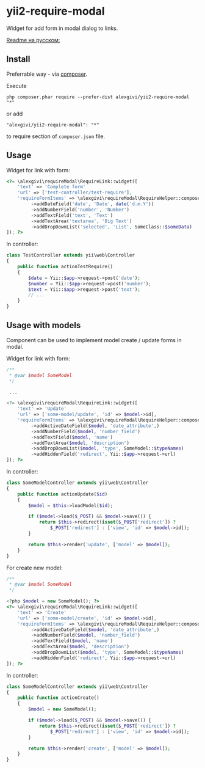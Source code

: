 yii2-require-modal
==================
Widget for add form in modal dialog to links.

[Readme на русском:](README-RU.md)

Install
-------

Preferrable way - via [composer](http://getcomposer.org/download/).

Execute

```
php composer.phar require --prefer-dist alexgivi/yii2-require-modal "*"
```

or add

```
"alexgivi/yii2-require-modal": "*"
```

to require section of `composer.json` file.


Usage
-----

Widget for link with form:

```php
<?= \alexgivi\requireModal\RequireLink::widget([
    'text' => 'Complete form'
    'url' => ['test-controller/test-require'],
    'requireFormItems' => \alexgivi\requireModal\RequireHelper::compose()
         ->addDateField('date', 'Date', date('d.m.Y'))
         ->addNumberField('number', 'Number')
         ->addTextField('text', 'Text')
         ->addTextArea('textarea', 'Big Text')
         ->addDropDownList('selected', 'List', SomeClass::$someData)
]); ?>
```

In controller:

```php
class TestController extends yii\web\Controller
{
    public function actionTestRequire()
    {
        $date = Yii::$app->request->post('date');
        $number = Yii::$app->request->post('number');
        $text = Yii::$app->request->post('text');
        // ...
    }
}
```

Usage with models
-----------------

Component can be used to implement model create / update forms in modal.

Widget for link with form:

```php
/**
 * @var $model SomeModel
 */

 ...

<?= \alexgivi\requireModal\RequireLink::widget([
    'text' => 'Update'
    'url' => ['some-model/update', 'id' => $model->id],
    'requireFormItems' => \alexgivi\requireModal\RequireHelper::compose()
         ->addActiveDateField($model, 'date_attribute',)
         ->addNumberField($model, 'number_field')
         ->addTextField($model, 'name')
         ->addTextArea($model, 'description')
         ->addDropDownList($model, 'type', SomeModel::$typeNames)
         ->addHiddenField('redirect', Yii::$app->request->url)
]); ?>
```

In controller:

```php
class SomeModelController extends yii\web\Controller
{
    public function actionUpdate($id)
    {
        $model = $this->loadModel($id);

        if ($model->load($_POST) && $model->save()) {
            return $this->redirect(isset($_POST['redirect']) ?
                $_POST['redirect'] : ['view', 'id' => $model->id]);
        }

        return $this->render('update', ['model' => $model]);
    }
}
```

For create new model:

```php
/**
 * @var $model SomeModel
 */

<?php $model = new SomeModel(); ?>
<?= \alexgivi\requireModal\RequireLink::widget([
    'text' => 'Create'
    'url' => ['some-model/create', 'id' => $model->id],
    'requireFormItems' => \alexgivi\requireModal\RequireHelper::compose()
         ->addActiveDateField($model, 'date_attribute',)
         ->addNumberField($model, 'number_field')
         ->addTextField($model, 'name')
         ->addTextArea($model, 'description')
         ->addDropDownList($model, 'type', SomeModel::$typeNames)
         ->addHiddenField('redirect', Yii::$app->request->url)
]); ?>
```

In controller:

```php
class SomeModelController extends yii\web\Controller
{
    public function actionCreate()
    {
        $model = new SomeModel();

        if ($model->load($_POST) && $model->save()) {
            return $this->redirect(isset($_POST['redirect']) ?
                $_POST['redirect'] : ['view', 'id' => $model->id]);
        }

        return $this->render('create', ['model' => $model]);
    }
}
```